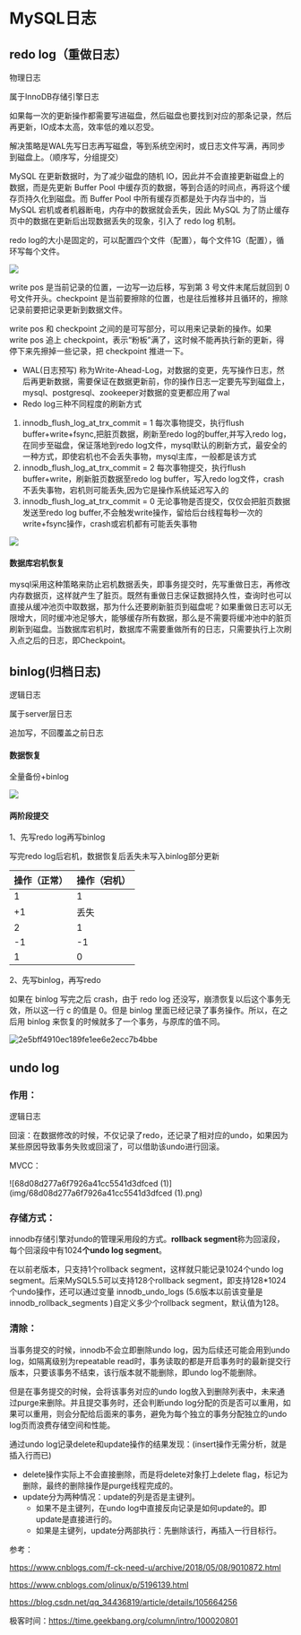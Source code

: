# MySQL日志

## redo log（重做日志）

物理日志

属于InnoDB存储引擎日志

如果每一次的更新操作都需要写进磁盘，然后磁盘也要找到对应的那条记录，然后再更新，IO成本太高，效率低的难以忍受。

解决策略是WAL先写日志再写磁盘，等到系统空闲时，或日志文件写满，再同步到磁盘上。（顺序写，分组提交）

MySQL 在更新数据时，为了减少磁盘的随机 IO，因此并不会直接更新磁盘上的数据，而是先更新 Buffer Pool 中缓存页的数据，等到合适的时间点，再将这个缓存页持久化到磁盘。而 Buffer Pool 中所有缓存页都是处于内存当中的，当 MySQL 宕机或者机器断电，内存中的数据就会丢失，因此 MySQL 为了防止缓存页中的数据在更新后出现数据丢失的现象，引入了 redo log 机制。

redo log的大小是固定的，可以配置四个文件（配置），每个文件1G（配置），循环写每个文件。

![](img/16a7950217b3f0f4ed02db5db59562a7.png)

write pos 是当前记录的位置，一边写一边后移，写到第 3 号文件末尾后就回到 0 号文件开头。checkpoint 是当前要擦除的位置，也是往后推移并且循环的，擦除记录前要把记录更新到数据文件。

write pos 和 checkpoint 之间的是可写部分，可以用来记录新的操作。如果 write pos 追上 checkpoint，表示“粉板”满了，这时候不能再执行新的更新，得停下来先擦掉一些记录，把 checkpoint 推进一下。

- WAL(日志预写)
  称为Write-Ahead-Log，对数据的变更，先写操作日志，然后再更新数据，需要保证在数据更新前，你的操作日志一定要先写到磁盘上，mysql、postgresql、zookeeper对数据的变更都应用了wal
- Redo log三种不同程度的刷新方式

1. innodb_flush_log_at_trx_commit = 1
   每次事物提交，执行flush buffer+write+fsync,把脏页数据，刷新至redo log的buffer,并写入redo log，在同步至磁盘，保证落地到redo log文件，mysql默认的刷新方式，最安全的一种方式，即使宕机也不会丢失事物，mysql主库，一般都是该方式
2. innodb_flush_log_at_trx_commit = 2
   每次事物提交，执行flush buffer+write，刷新脏页数据至redo log buffer，写入redo log文件，crash不丢失事物，宕机则可能丢失,因为它是操作系统延迟写入的
3. innodb_flush_log_at_trx_commit = 0
   无论事物是否提交，仅仅会把脏页数据发送至redo log buffer,不会触发write操作，留给后台线程每秒一次的write+fsync操作，crash或宕机都有可能丢失事物



![](img/733013-20180508104623183-690986409.png)

#### 数据库宕机恢复

mysql采用这种策略来防止宕机数据丢失，即事务提交时，先写重做日志，再修改内存数据页，这样就产生了脏页。既然有重做日志保证数据持久性，查询时也可以直接从缓冲池页中取数据，那为什么还要刷新脏页到磁盘呢？如果重做日志可以无限增大，同时缓冲池足够大，能够缓存所有数据，那么是不需要将缓冲池中的脏页刷新到磁盘。当数据库宕机时，数据库不需要重做所有的日志，只需要执行上次刷入点之后的日志，即Checkpoint。

## binlog(归档日志)

逻辑日志

属于server层日志

追加写，不回覆盖之前日志

#### 数据恢复

全量备份+binlog

![](img/20190326103256132.jpeg)

#### 两阶段提交

1、先写redo log再写binlog

写完redo log后宕机，数据恢复后丢失未写入binlog部分更新

| 操作（正常） | 操作（宕机） |
| :----------- | :----------- |
| 1            | 1            |
| +1           | 丢失         |
| 2            | 1            |
| -1           | -1           |
| 1            | 0            |

2、先写binlog，再写redo

如果在 binlog 写完之后 crash，由于 redo log 还没写，崩溃恢复以后这个事务无效，所以这一行 c 的值是 0。但是 binlog 里面已经记录了事务操作。所以，在之后用 binlog 来恢复的时候就多了一个事务，与原库的值不同。

![2e5bff4910ec189fe1ee6e2ecc7b4bbe](img/2e5bff4910ec189fe1ee6e2ecc7b4bbe.png)

## undo log

### 作用：

逻辑日志

回滚：在数据修改的时候，不仅记录了redo，还记录了相对应的undo，如果因为某些原因导致事务失败或回滚了，可以借助该undo进行回滚。

MVCC：

![68d08d277a6f7926a41cc5541d3dfced (1)](img/68d08d277a6f7926a41cc5541d3dfced (1).png)

### 存储方式：

innodb存储引擎对undo的管理采用段的方式。**rollback segment**称为回滚段，每个回滚段中有1024**个undo log segment**。

在以前老版本，只支持1个rollback segment，这样就只能记录1024个undo log segment。后来MySQL5.5可以支持128个rollback segment，即支持128*1024个undo操作，还可以通过变量 innodb_undo_logs (5.6版本以前该变量是 innodb_rollback_segments )自定义多少个rollback segment，默认值为128。

### 清除：

当事务提交的时候，innodb不会立即删除undo log，因为后续还可能会用到undo log，如隔离级别为repeatable read时，事务读取的都是开启事务时的最新提交行版本，只要该事务不结束，该行版本就不能删除，即undo log不能删除。

但是在事务提交的时候，会将该事务对应的undo log放入到删除列表中，未来通过purge来删除。并且提交事务时，还会判断undo log分配的页是否可以重用，如果可以重用，则会分配给后面来的事务，避免为每个独立的事务分配独立的undo log页而浪费存储空间和性能。

通过undo log记录delete和update操作的结果发现：(insert操作无需分析，就是插入行而已)

- delete操作实际上不会直接删除，而是将delete对象打上delete flag，标记为删除，最终的删除操作是purge线程完成的。
- update分为两种情况：update的列是否是主键列。
  - 如果不是主键列，在undo log中直接反向记录是如何update的。即update是直接进行的。
  - 如果是主键列，update分两部执行：先删除该行，再插入一行目标行。



参考：

https://www.cnblogs.com/f-ck-need-u/archive/2018/05/08/9010872.html

https://www.cnblogs.com/olinux/p/5196139.html

https://blog.csdn.net/qq_34436819/article/details/105664256

极客时间：https://time.geekbang.org/column/intro/100020801

